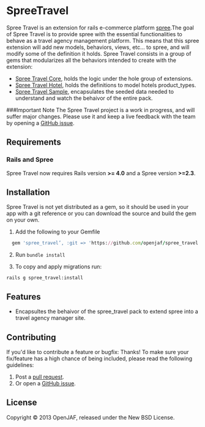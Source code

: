 SpreeTravel
===========
Spree Travel is an extension for rails e-commerce platform [spree](https://github.com/spree/spree).The goal of Spree Travel is to provide spree with the essential functionalities to behave as a travel agency management platform. This means that this spree extension will add new models, behaviors, views, etc… to spree, and will modify some of the definition it holds. Spree Travel consists in a group of gems that modularizes all the behaviors intended to create with the extension:

- [Spree Travel Core](https://github.com/openjaf/spree_travel_core), holds the logic under the hole group of extensions.
- [Spree Travel Hotel](https://github.com/openjaf/spree_travel_hotel), holds the definitions to model hotels product_types.
- [Spree Travel Sample](https://github.com/openjaf/spree_travel_sample), encapsulates the seeded data needed to understand and watch the behaivor of the entire pack.


###Important Note
The Spree Travel project is a work in progress, and will suffer major changes. Please use it and keep a live feedback with the team by opening a [GitHub issue](https://github.com/openjaf/spree_travel/issues/new).

Requirements
------------
### Rails and Spree
Spree Travel now requires Rails version **>= 4.0** and a Spree version **>=2.3**.

Installation
------------

Spree Travel is not yet distributed as a gem, so it should be used in your app with a git reference or you can download the source and build the gem on your own.

1. Add the following to your Gemfile

  ```ruby
    gem 'spree_travel’, :git => 'https://github.com/openjaf/spree_travel.git', :branch => '2-3-stable'
  ```

2. Run `bundle install`

3. To copy and apply migrations run:

  ```
  rails g spree_travel:install
  ```

Features
------------

- Encapsultes the behaivor of the spree_travel pack to extend spree into a travel agency manager site.


Contributing
------------

If you'd like to contribute a feature or bugfix: Thanks! To make sure your
fix/feature has a high chance of being included, please read the following
guidelines:

1. Post a [pull request](https://github.com/openjaf/spree_travel/compare/).
2. Or open a [GitHub issue](https://github.com/openjaf/spree_travel/issues/new).

License
-------
Copyright © 2013 OpenJAF, released under the New BSD License.